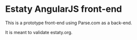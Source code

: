 # Estaty AngularJS front-end

This is a prototype front-end using Parse.com as a back-end.

It is meant to validate estaty.org.
